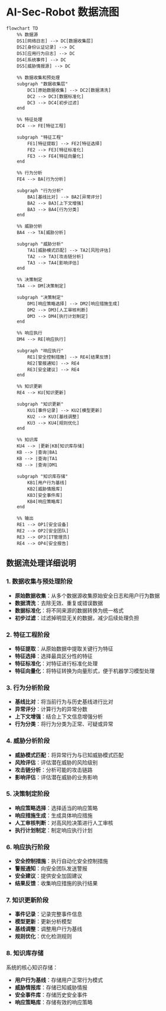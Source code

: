# AI-Sec-Robot 数据流图

```mermaid
flowchart TD
    %% 数据源
    DS1[网络日志] --> DC[数据收集层]
    DS2[身份认证记录] --> DC
    DS3[应用行为日志] --> DC
    DS4[系统事件] --> DC
    DS5[威胁情报源] --> DC
    
    %% 数据收集和预处理
    subgraph "数据收集层"
        DC1[原始数据收集] --> DC2[数据清洗]
        DC2 --> DC3[数据标准化]
        DC3 --> DC4[初步过滤]
    end
    
    %% 特征处理
    DC4 --> FE[特征工程]
    
    subgraph "特征工程"
        FE1[特征提取] --> FE2[特征选择]
        FE2 --> FE3[特征标准化]
        FE3 --> FE4[特征向量化]
    end
    
    %% 行为分析
    FE4 --> BA[行为分析]
    
    subgraph "行为分析"
        BA1[基线比对] --> BA2[异常评分]
        BA2 --> BA3[上下文增强]
        BA3 --> BA4[行为分类]
    end
    
    %% 威胁分析
    BA4 --> TA[威胁分析]
    
    subgraph "威胁分析"
        TA1[威胁模式匹配] --> TA2[风险评估]
        TA2 --> TA3[攻击链分析]
        TA3 --> TA4[影响评估]
    end
    
    %% 决策制定
    TA4 --> DM[决策制定]
    
    subgraph "决策制定"
        DM1[响应策略选择] --> DM2[响应措施生成]
        DM2 --> DM3[人工审核判断]
        DM3 --> DM4[执行计划制定]
    end
    
    %% 响应执行
    DM4 --> RE[响应执行]
    
    subgraph "响应执行"
        RE1[安全控制措施] --> RE4[结果反馈]
        RE2[警报通知] --> RE4
        RE3[安全建议] --> RE4
    end
    
    %% 知识更新
    RE4 --> KU[知识更新]
    
    subgraph "知识更新"
        KU1[事件记录] --> KU2[模型更新]
        KU2 --> KU3[基线调整]
        KU3 --> KU4[规则优化]
    end
    
    %% 知识库
    KU4 --> |更新|KB[知识库存储]
    KB --> |查询|BA1
    KB --> |查询|TA1
    KB --> |查询|DM1
    
    subgraph "知识库存储"
        KB1[用户行为基线]
        KB2[威胁情报库]
        KB3[安全事件库]
        KB4[响应策略库]
    end
    
    %% 输出
    RE1 --> OP1[安全设备]
    RE2 --> OP2[安全团队]
    RE3 --> OP3[IT管理员]
    RE4 --> OP4[安全报告]
```

## 数据流处理详细说明

### 1. 数据收集与预处理阶段
- **原始数据收集**：从多个数据源收集原始安全日志和用户行为数据
- **数据清洗**：去除无效、重复或错误数据
- **数据标准化**：将不同来源的数据转换为统一格式
- **初步过滤**：过滤掉明显无关的数据，减少后续处理负担

### 2. 特征工程阶段
- **特征提取**：从原始数据中提取关键行为特征
- **特征选择**：选择最具区分性的特征
- **特征标准化**：对特征进行标准化处理
- **特征向量化**：将特征转换为向量形式，便于机器学习模型处理

### 3. 行为分析阶段
- **基线比对**：将当前行为与历史基线进行比对
- **异常评分**：计算行为的异常分数
- **上下文增强**：结合上下文信息增强分析
- **行为分类**：将行为分类为正常、可疑或异常

### 4. 威胁分析阶段
- **威胁模式匹配**：将异常行为与已知威胁模式匹配
- **风险评估**：评估潜在威胁的风险级别
- **攻击链分析**：分析可能的攻击链路
- **影响评估**：评估潜在威胁的业务影响

### 5. 决策制定阶段
- **响应策略选择**：选择适当的响应策略
- **响应措施生成**：生成具体响应措施
- **人工审核判断**：对高风险决策进行人工审核
- **执行计划制定**：制定响应执行计划

### 6. 响应执行阶段
- **安全控制措施**：执行自动化安全控制措施
- **警报通知**：向安全团队发送警报
- **安全建议**：提供安全加固建议
- **结果反馈**：收集响应措施的执行结果

### 7. 知识更新阶段
- **事件记录**：记录完整事件信息
- **模型更新**：更新分析模型
- **基线调整**：调整用户行为基线
- **规则优化**：优化检测规则

### 8. 知识库存储
系统的核心知识存储：
- **用户行为基线**：存储用户正常行为模式
- **威胁情报库**：存储已知威胁情报
- **安全事件库**：存储历史安全事件
- **响应策略库**：存储有效的响应策略 